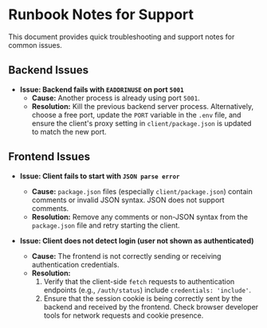 # Runbook Notes for Support

This document provides quick troubleshooting and support notes for common issues.

## Backend Issues

*   **Issue: Backend fails with `EADDRINUSE` on port `5001`**
    *   **Cause:** Another process is already using port `5001`.
    *   **Resolution:** Kill the previous backend server process. Alternatively, choose a free port, update the `PORT` variable in the `.env` file, and ensure the client's proxy setting in `client/package.json` is updated to match the new port.

## Frontend Issues

*   **Issue: Client fails to start with `JSON parse error`**
    *   **Cause:** `package.json` files (especially `client/package.json`) contain comments or invalid JSON syntax. JSON does not support comments.
    *   **Resolution:** Remove any comments or non-JSON syntax from the `package.json` file and retry starting the client.

*   **Issue: Client does not detect login (user not shown as authenticated)**
    *   **Cause:** The frontend is not correctly sending or receiving authentication credentials.
    *   **Resolution:**
        1.  Verify that the client-side `fetch` requests to authentication endpoints (e.g., `/auth/status`) include `credentials: 'include'`.
        2.  Ensure that the session cookie is being correctly sent by the backend and received by the frontend. Check browser developer tools for network requests and cookie presence.
